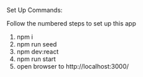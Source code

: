 Set Up Commands:

Follow the numbered steps to set up this app

1. npm i
2. npm run seed
3. npm dev:react
4. npm run start
5. open browser to http://localhost:3000/